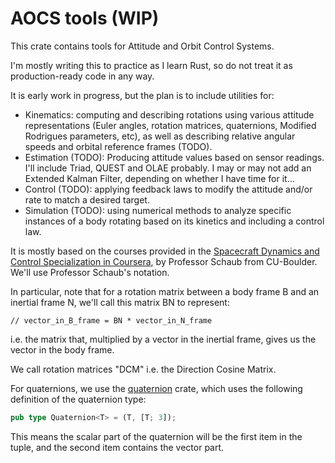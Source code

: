 # AOCS tools (WIP)

This crate contains tools for Attitude and Orbit Control Systems.

I'm mostly writing this to practice as I learn Rust, so do not treat it as production-ready code in any way.

It is early work in progress, but the plan is to include utilities for:

- Kinematics: computing and describing rotations using various attitude representations (Euler angles, rotation matrices, quaternions, Modified Rodrigues parameters, etc), as well as describing relative angular speeds and orbital reference frames (TODO).
- Estimation (TODO): Producing attitude values based on sensor readings. I'll include Triad, QUEST and OLAE probably. I may or may not add an Extended Kalman Filter, depending on whether I have time for it...
- Control (TODO): applying feedback laws to modify the attitude and/or rate to match a desired target.
- Simulation (TODO): using numerical methods to analyze specific instances of a body rotating based on its kinetics and including a control law.

It is mostly based on the courses provided in the [Spacecraft Dynamics and Control Specialization in Coursera](https://www.coursera.org/specializations/spacecraft-dynamics-control?), by Professor Schaub from CU-Boulder. We'll use Professor Schaub's notation.

In particular, note that for a rotation matrix between a body frame B and an inertial frame N, we'll call this matrix BN to represent:

```
// vector_in_B_frame = BN * vector_in_N_frame
```

i.e. the matrix that, multiplied by a vector in the inertial frame, gives us the vector in the body frame.

We call rotation matrices "DCM" i.e. the Direction Cosine Matrix.

For quaternions, we use the [quaternion](https://docs.rs/quaternion/latest/quaternion/) crate, which uses the following definition of the quaternion type:

```rust
pub type Quaternion<T> = (T, [T; 3]);
```

This means the scalar part of the quaternion will be the first item in the tuple, and the second item contains the vector part.
